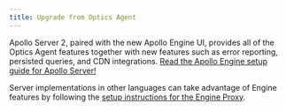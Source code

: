 ```yaml
---
title: Upgrade from Optics Agent
---
```


Apollo Server 2, paired with the new Apollo Engine UI, provides all of the Optics Agent features together with new features such as error reporting, persisted queries, and CDN integrations. [Read the Apollo Engine setup guide for Apollo Server!](setup-node.html)

Server implementations in other languages can take advantage of Engine features by following the [setup instructions for the Engine Proxy](./setup-standalone.html).
